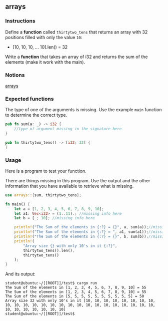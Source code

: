 ## arrays

### Instructions

Define a **function** called `thirtytwo_tens` that returns an array with 32 positions filled with only the value `10`:

- [10, 10, 10, ... 10].len()
  = 32

Write a **function** that takes an array of i32 and returns the sum of the elements (make it work with the main).

### Notions

[arrays](https://doc.rust-lang.org/std/primitive.array.html)

### Expected functions

The type of one of the arguments is missing. Use the example `main` function to determine the correct type.

```rust
pub fn sum(a: _) -> i32 {
	//type of argument missing in the signature here
}

pub fn thirtytwo_tens() -> [i32; 32] {
}
```

### Usage

Here is a program to test your function.

There are things missing in this program. Use the output and the other information that you have available to retrieve what is missing.

```rust
use arrays::{sum, thirtytwo_tens};

fn main() {
	let a = [1, 2, 3, 4, 5, 6, 7, 8, 9, 10];
	let a1: Vec<i32> = (1..11).; //missing info here
	let b = [_; 10]; //missing info here

	println!("The Sum of the elements in {:?} = {}", a, sum(a));//missing info here
	println!("The Sum of the elements in {:?} = ", a1, sum(a1));//missing info here
	println!("The Sum of the elements in {:?} = {}", b, sum(b));//missing info here
	println!(
		"Array size {} with only 10's in it {:?}",
		thirtytwo_tens().len(),
		thirtytwo_tens()
	);
}
```

And its output:

```console
student@ubuntu:~/[[ROOT]]/test$ cargo run
The Sum of the elements in [1, 2, 3, 4, 5, 6, 7, 8, 9, 10] = 55
The Sum of the elements in [1, 2, 3, 4, 5, 6, 7, 8, 9, 10] = 55
The Sum of the elements in [5, 5, 5, 5, 5, 5, 5, 5, 5, 5] = 50
Array size 32 with only 10's in it [10, 10, 10, 10, 10, 10, 10, 10, 10, 10, 10, 10, 10, 10, 10, 10, 10, 10, 10, 10, 10, 10, 10, 10, 10, 10, 10, 10, 10, 10, 10, 10]
student@ubuntu:~/[[ROOT]]/test$
```
